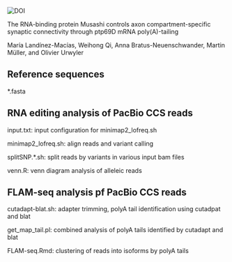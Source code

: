 ![DOI](https://zenodo.org/badge/DOI/10.5281/zenodo.5206822.svg?raw=true)

The RNA-binding protein Musashi controls axon compartment-specific synaptic
connectivity through ptp69D mRNA poly(A)-tailing

María Landínez-Macías, Weihong Qi, Anna Bratus-Neuenschwander, Martin Müller,
and Olivier Urwyler

## Reference sequences
*.fasta

## RNA editing analysis of PacBio CCS reads
input.txt: input configuration for minimap2_lofreq.sh

minimap2_lofreq.sh: align reads and variant calling

splitSNP.*.sh: split reads by variants in various input bam files

venn.R: venn diagram analysis of alleleic reads 

## FLAM-seq analysis pf PacBio CCS reads
cutadapt-blat.sh: adapter trimming, polyA tail identification using cutadpat and blat

get_map_tail.pl: combined analysis of polyA tails identified by cutadapt and blat

FLAM-seq.Rmd: clustering of reads into isoforms by polyA tails


